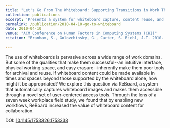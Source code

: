 ```yaml
---
title: "Let's Go From The Whiteboard: Supporting Transitions in Work Through Whiteboard Capture and Reuse"
collection: publications
excerpt: 'Presents a system for whiteboard capture, content reuse, and sharing.  A seven week field study found the tool enabled new workflows, and increase the value of whiteboard content for collaboration.'
permalink: /publication/2010-04-10-go-to-whiteboard
date: 2010-04-10
venue: "ACM Conference on Human Factors in Computing Systems (CHI)"
citation: "Branham, S., Golovchinsky, G., Carter, S. Biehl, J.T. 2010. &quot;Let's Go From The Whiteboard: Supporting Transitions in Work Through Whiteboard Capture and Reuse.&quot; <i>In Proceedings of the SIGCHI Conference on Human Factors in Computing Systems (CHI '10)</i>. ACM, New York, NY, USA, pp. 75-84."

---
```

The use of whiteboards is pervasive across a wide range of work domains. But some of the qualities that make them successful--an intuitive interface, physical working space, and easy erasure--inherently make them poor tools for archival and reuse. If whiteboard content could be made available in times and spaces beyond those supported by the whiteboard alone, how might it be appropriated? We explore this question via ReBoard, a system that automatically captures whiteboard images and makes them accessible through a novel set of user-centered access tools. Through the lens of a seven week workplace field study, we found that by enabling new workflows, ReBoard increased the value of whiteboard content for collaboration.

DOI: [10.1145/1753326.1753338](https://doi.org/10.1145/1753326.1753338)
